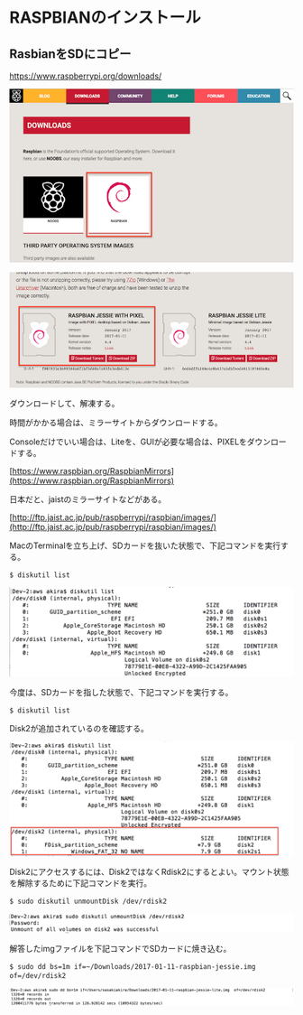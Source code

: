 # RASPBIANのインストール

## RasbianをSDにコピー

https://www.raspberrypi.org/downloads/

![](/img/dev/pi/pi002.png)

![](/img/dev/pi/pi003.png)

ダウンロードして、解凍する。

時間がかかる場合は、ミラーサイトからダウンロードする。

Consoleだけでいい場合は、Liteを、GUIが必要な場合は、PIXELをダウンロードする。

[https://www.raspbian.org/RaspbianMirrors](https://www.raspbian.org/RaspbianMirrors)

日本だと、jaistのミラーサイトなどがある。

[http://ftp.jaist.ac.jp/pub/raspberrypi/raspbian/images/](http://ftp.jaist.ac.jp/pub/raspberrypi/raspbian/images/)


MacのTerminalを立ち上げ、SDカードを抜いた状態で、下記コマンドを実行する。

```shell
$ diskutil list
```

![](/img/dev/pi/pi_sd01.png)

今度は、SDカードを指した状態で、下記コマンドを実行する。


```shell
$ diskutil list
```

Disk2が追加されているのを確認する。

![](/img/dev/pi/pi_sd02.png)

Disk2にアクセスするには、Disk2ではなくRdisk2にするとよい。マウント状態を解除するために下記コマンドを実行。

```shell
$ sudo diskutil unmountDisk /dev/rdisk2
```

![](/img/dev/pi/pi_sd03.png)

解答したimgファイルを下記コマンドでSDカードに焼き込む。

```shell
$ sudo dd bs=1m if=~/Downloads/2017-01-11-raspbian-jessie.img  of=/dev/rdisk2
```

![](/img/dev/pi/pi_sd04.png)


